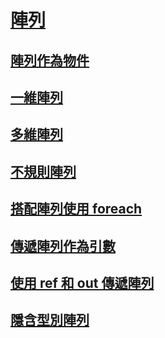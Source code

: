 # [陣列](index.md)
## [陣列作為物件](arrays-as-objects.md)
## [一維陣列](single-dimensional-arrays.md)
## [多維陣列](multidimensional-arrays.md)
## [不規則陣列](jagged-arrays.md)
## [搭配陣列使用 foreach](using-foreach-with-arrays.md)
## [傳遞陣列作為引數](passing-arrays-as-arguments.md)
## [使用 ref 和 out 傳遞陣列](passing-arrays-using-ref-and-out.md)
## [隱含型別陣列](implicitly-typed-arrays.md)

